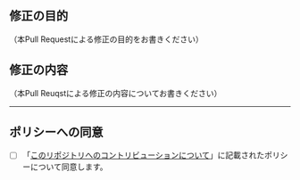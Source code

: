 ## 修正の目的

（本Pull Requestによる修正の目的をお書きください）

## 修正の内容

（本Pull Reuqstによる修正の内容についてお書きください）

----

## ポリシーへの同意

- [ ] 「[このリポジトリへのコントリビューションについて](https://github.com/cto-a/policy-proposal/blob/master/CONTRIBUTING.md)」に記載されたポリシーについて同意します。
